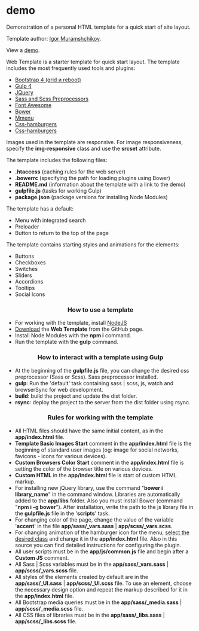 # demo
<p>Demonstration of a personal HTML template for a quick start of site layout.</p>

<p>Template author: <a href="https://github.com/igor-muram">Igor Muramshchikov</a>.</p>

<p>View a <a href="https://igor-muram.github.io/demo/index.html" target="_blank">demo</a>.</p>

<p>Web Template is a starter template for quick start layout. The template includes the most frequently used tools and plugins:</p>

<ul>
	<li><a href="https://bootstrap-4.ru" target="_blank">Bootstrap 4 (grid и reboot)</a></li>
	<li><a href="https://gulpjs.com" target="_blank">Gulp 4</a></li>
	<li><a href="https://jquery.com" target="_blank">JQuery</a></li>
	<li><a href="https://sass-scss.ru" target="_blank">Sass and Scss Preprocessors</a></li>
	<li><a href="https://fontawesome.com" target="_blank">Font Awesome</a></li>
	<li><a href="https://bower.io" target="_blank">Bower</a></li>
	<li><a href="https://mmenujs.com" target="_blank">Mmenu</a></li>
	<li><a href="https://jonsuh.com/hamburgers/" target="_blank">Css-hamburgers</a></li>
	<li><a href="https://jonsuh.com/hamburgers/" target="_blank">Css-hamburgers</a></li>
</ul>

<p>Images used in the template are responsive. For image responsiveness, specify the <b>img-responsive</b> class and use the <b>srcset</b> attribute.</p>

<p>The template includes the following files:</p>

<ul>
	<li><b>.htaccess</b> (caching rules for the web server)</li>
	<li><b>.bowerrc</b> (specifying the path for loading plugins using Bower)</li>
	<li><b>README.md</b> (information about the template with a link to the demo)</li>
	<li><b>gulpfile.js</b> (tasks for working Gulp)</li>
	<li><b>package.json</b> (package versions for installing Node Modules)</li>
</ul>

<p>The template has a default:</p>

<ul>
	<li>Menu with integrated search</li>
	<li>Preloader</li>
	<li>Button to return to the top of the page</li>
</ul>

<p>The template contains starting styles and animations for the elements:</p>

<ul>
	<li>Buttons</li>
	<li>Checkboxes</li>
	<li>Switches</li>
	<li>Sliders</li>
	<li>Accordions</li>
	<li>Tooltips</li>
	<li>Social Icons</li>
</ul>

<h3 style="text-align: center;">How to use a template</h3>

<ul>
	<li>For working with the template, install <a href="https://nodejs.org/en/">NodeJS</a.></li>
	<li><a href="#">Download</a> the <b>Web Template</b> from the GitHub page.</li>
	<li>Install Node Modules with the <b>npm i</b> command.</li>
	<li>Run the template with the <b>gulp</b> command.</li>
</ul>

<h3 style="text-align: center;">How to interact with a template using Gulp</h3>

<ul>
	<li>At the beginning of the <b>gulpfile.js</b> file, you can change the desired css preprocessor (Sass or Scss). Sass preprocessor installed.</li>
	<li><b>gulp</b>: Run the 'default' task containing sass | scss, js, watch and browserSync for web development.</li>
	<li><b>build</b>: build the project and update the dist folder.</li>
	<li><b>rsync</b>: deploy the project to the server from the dist folder using rsync.</li>
</ul>

<h3 style="text-align: center;">Rules for working with the template</h3>

<ul>
	<li>All HTML files should have the same initial content, as in the <b>app/index.html</b> file.</li>
	<li><b>Template Basic Images Start</b> comment in the <b>app/index.html</b> file is the beginning of standard user images (og: image for social networks, favicons - icons for various devices).</li>
	<li><b>Custom Browsers Color Start</b> comment in the <b>app/index.html</b> file is setting the color of the browser title on various devices.</li>
	<li><b>Custom HTML</b> in the <b>app/index.html</b> file is start of custom HTML markup.</li>
	<li>For installing new jQuery library, use the command "<b>bower i library_name</b>" in the command window. Libraries are automatically added to the <b>app/libs</b> folder. Also you must install Bower (command "<b>npm i -g bower</b>"). After installation, write the path to the js library file in the <b>gulpfile.js</b> file in the '<b>scripts</b>' task.</li>
	<li>For changing color of the page, change the value of the variable '<b>accent</b>' in the file <b>app/sass/_vars.sass</b> | <b>app/scss/_vars.scss</b>.</li>
	<li>For changing animation of the hamburger icon for the menu, <a href="https://jonsuh.com/hamburgers/">select the desired class</a> and change it in the <b>app/index.html</b> file. Also in this source you can find detailed instructions for configuring the plugin.</li>
	<li>All user scripts must be in the <b>app/js/common.js</b> file and begin after a <b>Custom JS</b> comment.</li>
	<li>All Sass | Scss variables must be in the <b>app/sass/_vars.sass</b> | <b>app/scss/_vars.scss</b> file.</li>
	<li>All styles of the elements created by default are in the <b>app/sass/_UI.sass</b> | <b>app/scss/_UI.scss</b> file. To use an element, choose the necessary design option and repeat the markup described for it in the <b>app/index.html</b> file.</li>
	<li>All Bootstrap media queries must be in the <b>app/sass/_media.sass</b> | <b>app/scss/_media.scss</b> file.</li>
	<li>All CSS files of libraries must be in the <b>app/sass/_libs.sass</b> | <b>app/scss/_libs.scss</b> file.</li>
</ul>
